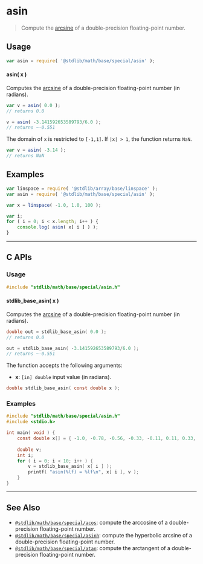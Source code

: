 <!--

@license Apache-2.0

Copyright (c) 2022 The Stdlib Authors.

Licensed under the Apache License, Version 2.0 (the "License");
you may not use this file except in compliance with the License.
You may obtain a copy of the License at

   http://www.apache.org/licenses/LICENSE-2.0

Unless required by applicable law or agreed to in writing, software
distributed under the License is distributed on an "AS IS" BASIS,
WITHOUT WARRANTIES OR CONDITIONS OF ANY KIND, either express or implied.
See the License for the specific language governing permissions and
limitations under the License.

-->

# asin

> Compute the [arcsine][arcsine] of a double-precision floating-point number.

<section class="usage">

## Usage

```javascript
var asin = require( '@stdlib/math/base/special/asin' );
```

#### asin( x )

Computes the [arcsine][arcsine] of a double-precision floating-point number (in radians).

```javascript
var v = asin( 0.0 );
// returns 0.0

v = asin( -3.141592653589793/6.0 );
// returns ~-0.551
```

The domain of `x` is restricted to `[-1,1]`. If `|x| > 1`, the function returns `NaN`.

```javascript
var v = asin( -3.14 );
// returns NaN
```

</section>

<!-- /.usage -->

<section class="examples">

## Examples

<!-- eslint no-undef: "error" -->

```javascript
var linspace = require( '@stdlib/array/base/linspace' );
var asin = require( '@stdlib/math/base/special/asin' );

var x = linspace( -1.0, 1.0, 100 );

var i;
for ( i = 0; i < x.length; i++ ) {
    console.log( asin( x[ i ] ) );
}
```

</section>

<!-- /.examples -->

<!-- C interface documentation. -->

* * *

<section class="c">

## C APIs

<!-- Section to include introductory text. Make sure to keep an empty line after the intro `section` element and another before the `/section` close. -->

<section class="intro">

</section>

<!-- /.intro -->

<!-- C usage documentation. -->

<section class="usage">

### Usage

```c
#include "stdlib/math/base/special/asin.h"
```

#### stdlib_base_asin( x )

Computes the [arcsine][arcsine] of a double-precision floating-point number (in radians).

```c
double out = stdlib_base_asin( 0.0 );
// returns 0.0

out = stdlib_base_asin( -3.141592653589793/6.0 );
// returns ~-0.551
```

The function accepts the following arguments:

-   **x**: `[in] double` input value (in radians).

```c
double stdlib_base_asin( const double x );
```

</section>

<!-- /.usage -->

<!-- C API usage notes. Make sure to keep an empty line after the `section` element and another before the `/section` close. -->

<section class="notes">

</section>

<!-- /.notes -->

<!-- C API usage examples. -->

<section class="examples">

### Examples

```c
#include "stdlib/math/base/special/asin.h"
#include <stdio.h>

int main( void ) {
    const double x[] = { -1.0, -0.78, -0.56, -0.33, -0.11, 0.11, 0.33, 0.56, 0.78, 1.0 };
    
    double v;
    int i;
    for ( i = 0; i < 10; i++ ) {
        v = stdlib_base_asin( x[ i ] );
        printf( "asin(%lf) = %lf\n", x[ i ], v );
    }
}
```

</section>

<!-- /.examples -->

</section>

<!-- /.c -->

<!-- Section for related `stdlib` packages. Do not manually edit this section, as it is automatically populated. -->

<section class="related">

* * *

## See Also

-   <span class="package-name">[`@stdlib/math/base/special/acos`][@stdlib/math/base/special/acos]</span><span class="delimiter">: </span><span class="description">compute the arccosine of a double-precision floating-point number.</span>
-   <span class="package-name">[`@stdlib/math/base/special/asinh`][@stdlib/math/base/special/asinh]</span><span class="delimiter">: </span><span class="description">compute the hyperbolic arcsine of a double-precision floating-point number.</span>
-   <span class="package-name">[`@stdlib/math/base/special/atan`][@stdlib/math/base/special/atan]</span><span class="delimiter">: </span><span class="description">compute the arctangent of a double-precision floating-point number.</span>

</section>

<!-- /.related -->

<!-- Section for all links. Make sure to keep an empty line after the `section` element and another before the `/section` close. -->

<section class="links">

[arcsine]: https://en.wikipedia.org/wiki/Inverse_trigonometric_functions

<!-- <related-links> -->

[@stdlib/math/base/special/acos]: https://github.com/stdlib-js/math/tree/main/base/special/acos

[@stdlib/math/base/special/asinh]: https://github.com/stdlib-js/math/tree/main/base/special/asinh

[@stdlib/math/base/special/atan]: https://github.com/stdlib-js/math/tree/main/base/special/atan

<!-- </related-links> -->

</section>

<!-- /.links -->

